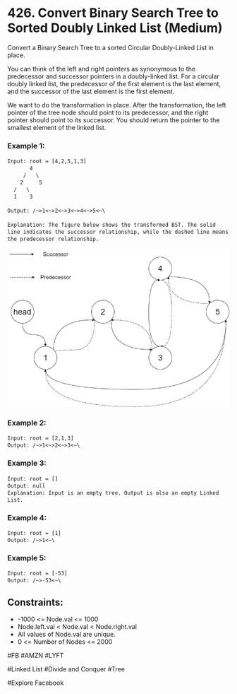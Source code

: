 # 426. Convert Binary Search Tree to Sorted Doubly Linked List (Medium)

Convert a Binary Search Tree to a sorted Circular Doubly-Linked List in place.

You can think of the left and right pointers as synonymous to the predecessor and successor pointers in a doubly-linked list. For a circular doubly linked list, the predecessor of the first element is the last element, and the successor of the last element is the first element.

We want to do the transformation in place. After the transformation, the left pointer of the tree node should point to its predecessor, and the right pointer should point to its successor. You should return the pointer to the smallest element of the linked list.

### Example 1:
```
Input: root = [4,2,5,1,3]
       4
     /   \
    2     5
  /   \
  1    3

Output: /~>1<~>2<~>3<~>4<~>5<~\

Explanation: The figure below shows the transformed BST. The solid line indicates the successor relationship, while the dashed line means the predecessor relationship.
```
![pic](./bstdllreturnbst.png)

### Example 2:
```
Input: root = [2,1,3]
Output: /~>1<~>2<~>3<~\
```

### Example 3:
```
Input: root = []
Output: null
Explanation: Input is an empty tree. Output is also an empty Linked List.
```

### Example 4:
```
Input: root = [1]
Output: /~>1<~\
```

### Example 5:
```
Input: root = [-53]
Output: /~>-53<~\
```

## Constraints:
- -1000 <= Node.val <= 1000
- Node.left.val < Node.val < Node.right.val
- All values of Node.val are unique.
- 0 <= Number of Nodes <= 2000

#FB #AMZN #LYFT

#Linked List #Divide and Conquer #Tree

#Explore Facebook
